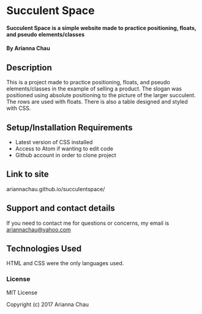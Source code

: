 # Succulent Space

#### Succulent Space is a simple website made to practice positioning, floats, and pseudo elements/classes

#### By Arianna Chau

## Description

This is a project made to practice positioning, floats, and pseudo elements/classes in the example of selling a product. The slogan was positioned using absolute positioning to the picture of the larger succulent. The rows are used with floats. There is also a table designed and styled with CSS.

## Setup/Installation Requirements

* Latest version of CSS installed
* Access to Atom if wanting to edit code
* Github account in order to clone project

## Link to site

ariannachau.github.io/succulentspace/

## Support and contact details

If you need to contact me for questions or concerns, my email is ariannachau@yahoo.com

## Technologies Used

HTML and CSS were the only languages used.

### License

MIT License

Copyright (c) 2017 Arianna Chau
